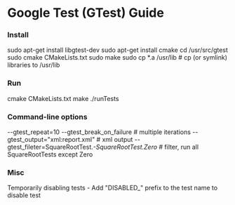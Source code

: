 # Google Test (GTest)  Guide

### Install
sudo apt-get install libgtest-dev
sudo apt-get install cmake
cd /usr/src/gtest
sudo cmake CMakeLists.txt 
sudo make
sudo cp *.a /usr/lib # cp (or symlink) libraries to /usr/lib

### Run
cmake CMakeLists.txt 
make
./runTests

### Command-line options
--gtest_repeat=10 --gtest_break_on_failure # multiple iterations
--gtest_output="xml:report.xml" # xml output
--gtest_fileter=SquareRootTest.*-SquareRootTest.Zero* # filter, run all SquareRootTests except Zero

### Misc
Temporarily disabling tests - Add "DISABLED_" prefix to the test name to disable test